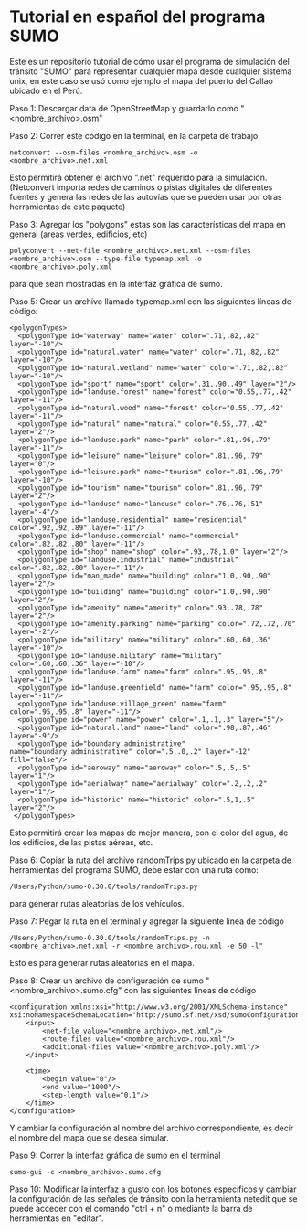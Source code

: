 # Tutorial en español del programa SUMO
Este es un repositorio tutorial de cómo usar el programa de simulación del tránsito "SUMO" para representar cualquier mapa desde cualquier sistema unix, en este caso se usó como ejemplo el mapa del puerto del Callao ubicado en el Perú.

Paso 1: Descargar data de OpenStreetMap y guardarlo como "<nombre_archivo>.osm"

Paso 2: Correr este código en la terminal, en la carpeta de trabajo.

```
netconvert --osm-files <nombre_archivo>.osm -o <nombre_archivo>.net.xml
```

Esto permitirá obtener el archivo ".net" requerido para la simulación. (Netconvert importa redes de caminos o pistas digitales de diferentes fuentes y genera las redes de las autovías que se pueden usar por otras herramientas de este paquete)

Paso 3: Agregar los "polygons" estas son las características del mapa en general (areas verdes, edificios, etc)

```
polyconvert --net-file <nombre_archivo>.net.xml --osm-files <nombre_archivo>.osm --type-file typemap.xml -o <nombre_archivo>.poly.xml
```

para que sean mostradas en la interfaz gráfica de sumo.

Paso 5: Crear un archivo llamado typemap.xml con las siguientes líneas de código:

```
<polygonTypes>
  <polygonType id="waterway" name="water" color=".71,.82,.82" layer="-10"/>
  <polygonType id="natural.water" name="water" color=".71,.82,.82" layer="-10"/>
  <polygonType id="natural.wetland" name="water" color=".71,.82,.82" layer="-10"/>
  <polygonType id="sport" name="sport" color=".31,.90,.49" layer="2"/>
  <polygonType id="landuse.forest" name="forest" color="0.55,.77,.42" layer="-11"/>
  <polygonType id="natural.wood" name="forest" color="0.55,.77,.42" layer="-11"/>
  <polygonType id="natural" name="natural" color="0.55,.77,.42" layer="2"/>
  <polygonType id="landuse.park" name="park" color=".81,.96,.79" layer="-11"/>
  <polygonType id="leisure" name="leisure" color=".81,.96,.79" layer="0"/>
  <polygonType id="leisure.park" name="tourism" color=".81,.96,.79" layer="-10"/>
  <polygonType id="tourism" name="tourism" color=".81,.96,.79" layer="2"/>
  <polygonType id="landuse" name="landuse" color=".76,.76,.51" layer="-4"/>
  <polygonType id="landuse.residential" name="residential" color=".92,.92,.89" layer="-11"/>
  <polygonType id="landuse.commercial" name="commercial" color=".82,.82,.80" layer="-11"/>
  <polygonType id="shop" name="shop" color=".93,.78,1.0" layer="2"/>
  <polygonType id="landuse.industrial" name="industrial" color=".82,.82,.80" layer="-11"/>
  <polygonType id="man_made" name="building" color="1.0,.90,.90" layer="2"/>
  <polygonType id="building" name="building" color="1.0,.90,.90" layer="2"/>
  <polygonType id="amenity" name="amenity" color=".93,.78,.78" layer="2"/>
  <polygonType id="amenity.parking" name="parking" color=".72,.72,.70" layer="-2"/>
  <polygonType id="military" name="military" color=".60,.60,.36" layer="-10"/>
  <polygonType id="landuse.military" name="military" color=".60,.60,.36" layer="-10"/>
  <polygonType id="landuse.farm" name="farm" color=".95,.95,.8" layer="-11"/>
  <polygonType id="landuse.greenfield" name="farm" color=".95,.95,.8" layer="-11"/>
  <polygonType id="landuse.village_green" name="farm" color=".95,.95,.8" layer="-11"/>
  <polygonType id="power" name="power" color=".1,.1,.3" layer="5"/>
  <polygonType id="natural.land" name="land" color=".98,.87,.46" layer="-9"/>
  <polygonType id="boundary.administrative" name="boundary.administrative" color=".5,.0,.2" layer="-12" fill="false"/>
  <polygonType id="aeroway" name="aeroway" color=".5,.5,.5" layer="1"/>
  <polygonType id="aerialway" name="aerialway" color=".2,.2,.2" layer="1"/>
  <polygonType id="historic" name="historic" color=".5,1,.5" layer="2"/>
 </polygonTypes>
```

Esto permitirá crear los mapas de mejor manera, con el color del agua, de los edificios, de las pistas aéreas, etc.

Paso 6: Copiar la ruta del archivo randomTrips.py ubicado en la carpeta de herramientas del programa SUMO, debe estar con una ruta como:

```
/Users/Python/sumo-0.30.0/tools/randomTrips.py
```

para generar rutas aleatorias de los vehículos.

Paso 7: Pegar la ruta en el terminal y agregar la siguiente linea de código

```
/Users/Python/sumo-0.30.0/tools/randomTrips.py -n <nombre_archivo>.net.xml -r <nombre_archivo>.rou.xml -e 50 -l"
```

Esto es para generar rutas aleatorias en el mapa.

Paso 8: Crear un archivo de configuración de sumo "<nombre_archivo>.sumo.cfg" con las siguientes líneas de código


```
<configuration xmlns:xsi="http://www.w3.org/2001/XMLSchema-instance"  xsi:noNamespaceSchemaLocation="http://sumo.sf.net/xsd/sumoConfiguration.xsd">
    <input>
        <net-file value="<nombre_archivo>.net.xml"/>
        <route-files value="<nombre_archivo>.rou.xml"/>
        <additional-files value="<nombre_archivo>.poly.xml"/>
    </input>

    <time>
        <begin value="0"/>
        <end value="1000"/>
        <step-length value="0.1"/>
    </time>
</configuration>
```

Y cambiar la configuración al nombre del archivo correspondiente, es decir el nombre del mapa que se desea simular.

Paso 9: Correr la interfaz gráfica de sumo en el terminal 

```
sumo-gui -c <nombre_archivo>.sumo.cfg
```

Paso 10: Modificar la interfaz a gusto con los botones específicos y cambiar la configuración de las señales de tránsito con la herramienta netedit que se puede acceder con el comando "ctrl + n" o mediante la barra de herramientas en "editar".
